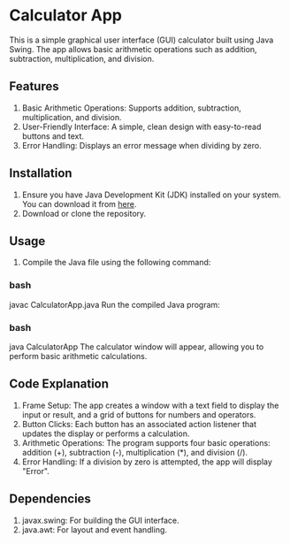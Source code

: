 # Calculator App
This is a simple graphical user interface (GUI) calculator built using Java Swing. The app allows basic arithmetic operations such as addition, subtraction, multiplication, and division.

## Features
1. Basic Arithmetic Operations: Supports addition, subtraction, multiplication, and division.
2. User-Friendly Interface: A simple, clean design with easy-to-read buttons and text.
3. Error Handling: Displays an error message when dividing by zero.

## Installation
1. Ensure you have Java Development Kit (JDK) installed on your system. You can download it from [here](https://www.oracle.com/java/technologies/downloads/#java11?er=221886).
2. Download or clone the repository.

## Usage
1. Compile the Java file using the following command:
### bash
javac CalculatorApp.java
Run the compiled Java program:

### bash
java CalculatorApp
The calculator window will appear, allowing you to perform basic arithmetic calculations.

## Code Explanation
1. Frame Setup: The app creates a window with a text field to display the input or result, and a grid of buttons for numbers and operators.
2. Button Clicks: Each button has an associated action listener that updates the display or performs a calculation.
3. Arithmetic Operations: The program supports four basic operations: addition (+), subtraction (-), multiplication (*), and division (/).
4. Error Handling: If a division by zero is attempted, the app will display "Error".

## Dependencies
1. javax.swing: For building the GUI interface.
2. java.awt: For layout and event handling.
